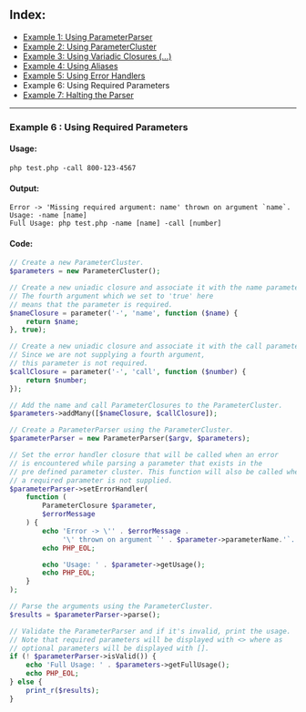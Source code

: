 ## Index:
* [Example 1: Using ParameterParser](https://github.com/nathan-fiscaletti/parameterparser/blob/master/examples/Example1.md)
* [Example 2: Using ParameterCluster](https://github.com/nathan-fiscaletti/parameterparser/blob/master/examples/Example2.md)
* [Example 3: Using Variadic Closures (...)](https://github.com/nathan-fiscaletti/parameterparser/blob/master/examples/Example3.md)
* [Example 4: Using Aliases](https://github.com/nathan-fiscaletti/parameterparser/blob/master/examples/Example4.md)
* [Example 5: Using Error Handlers](https://github.com/nathan-fiscaletti/parameterparser/blob/master/examples/Example5.md)
* Example 6: Using Required Parameters
* [Example 7: Halting the Parser](https://github.com/nathan-fiscaletti/parameterparser/blob/master/examples/Example7.md)

----
### Example 6 : Using Required Parameters

#### Usage: 
    php test.php -call 800-123-4567
#### Output: 
    Error -> 'Missing required argument: name' thrown on argument `name`.
    Usage: -name [name]
    Full Usage: php test.php -name [name] -call [number]
#### Code:
```php
// Create a new ParameterCluster.
$parameters = new ParameterCluster();

// Create a new uniadic closure and associate it with the name parameter.
// The fourth argument which we set to 'true' here 
// means that the parameter is required.
$nameClosure = parameter('-', 'name', function ($name) {
    return $name;
}, true);

// Create a new uniadic closure and associate it with the call parameter.
// Since we are not supplying a fourth argument,
// this parameter is not required.
$callClosure = parameter('-', 'call', function ($number) {
    return $number;
});

// Add the name and call ParameterClosures to the ParameterCluster.
$parameters->addMany([$nameClosure, $callClosure]);

// Create a ParameterParser using the ParameterCluster.
$parameterParser = new ParameterParser($argv, $parameters);

// Set the error handler closure that will be called when an error 
// is encountered while parsing a parameter that exists in the
// pre defined parameter cluster. This function will also be called when
// a required parameter is not supplied.
$parameterParser->setErrorHandler(
    function (
        ParameterClosure $parameter,
        $errorMessage
    ) {
        echo 'Error -> \'' . $errorMessage .
             '\' thrown on argument `' . $parameter->parameterName.'`.';
        echo PHP_EOL;

        echo 'Usage: ' . $parameter->getUsage();
        echo PHP_EOL;
    }
);

// Parse the arguments using the ParameterCluster.
$results = $parameterParser->parse();

// Validate the ParameterParser and if it's invalid, print the usage.
// Note that required parameters will be displayed with <> where as
// optional parameters will be displayed with [].
if (! $parameterParser->isValid()) {
    echo 'Full Usage: ' . $parameters->getFullUsage();
    echo PHP_EOL;
} else {
    print_r($results);
}
```

